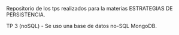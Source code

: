 Repositorio de los tps realizados para la materias ESTRATEGIAS DE PERSISTENCIA.

TP 3 (noSQL) - Se uso una base de datos no-SQL MongoDB.

